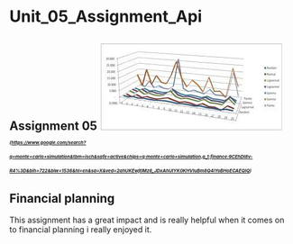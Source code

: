 # Unit_05_Assignment_Api
Assignment 05
![alt text](Images/image_4.jpg)
<span style="font-size:8px">*(https://www.google.com/search?q=monte+carlo+simulation&tbm=isch&safe=active&chips=q:monte+carlo+simulation,g_1:finance:9CEhDI8v-R4%3D&bih=722&biw=1536&hl=en&sa=X&ved=2ahUKEwjtlMz6_JDxAhUIYK0KHVluBm8Q4lYoBHoECAEQIQ)*</span>
---
## Financial planning

This assignment has a great impact and is really helpful when it comes on to financial planning i really enjoyed it.
